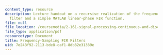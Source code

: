 ```yaml
---
content_type: resource
description: Lecture handout on a recursive realization of the frequency-sampling
  filter and a simple MATLAB linear-phase FIR function.
file: null
file_location: /coursemedia/2-161-signal-processing-continuous-and-discrete-fall-2008/7e243f922113bde8caf18db32e31389e_freqsampfilt.pdf
file_type: application/pdf
resourcetype: Document
title: Frequency-Sampling FIR Filters
uid: 7e243f92-2113-bde8-caf1-8db32e31389e
---
```

